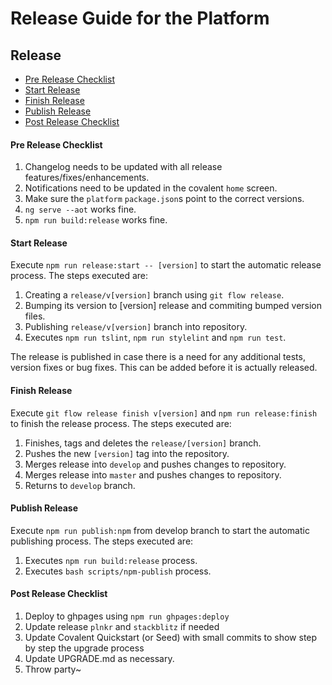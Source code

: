 # Release Guide for the Platform

## Release

* [Pre Release Checklist](#pre-release-checklist)
* [Start Release](#start-release)
* [Finish Release](#finish-release) 
* [Publish Release](#publish-release)
* [Post Release Checklist](#post-release-checklist)

#### Pre Release Checklist

1. Changelog needs to be updated with all release features/fixes/enhancements.
2. Notifications need to be updated in the covalent `home` screen.
3. Make sure the `platform` `package.json`s point to the correct versions.
4. `ng serve --aot` works fine.
5. `npm run build:release` works fine.

#### Start Release

Execute `npm run release:start -- [version]` to start the automatic release process. The steps executed are:
  1. Creating a `release/v[version]` branch using `git flow release`.
  2. Bumping its version to [version] release and commiting bumped version files.
  3. Publishing `release/v[version]` branch into repository. 
  4. Executes `npm run tslint`, `npm run stylelint` and `npm run test`.

The release is published in case there is a need for any additional tests, version fixes or bug fixes. This can be added before it is actually released.

#### Finish Release

Execute `git flow release finish v[version]` and `npm run release:finish` to finish the release process. The steps executed are:
  1. Finishes, tags and deletes the `release/[version]` branch.
  2. Pushes the new `[version]` tag into the repository.
  3. Merges release into `develop` and pushes changes to repository.
  4. Merges release into `master` and pushes changes to repository.
  5. Returns to `develop` branch.

#### Publish Release

Execute `npm run publish:npm` from develop branch to start the automatic publishing process. The steps executed are:
  1. Executes `npm run build:release` process.
  2. Executes `bash scripts/npm-publish` process.

#### Post Release Checklist

1. Deploy to ghpages using `npm run ghpages:deploy`
2. Update release `plnkr` and `stackblitz` if needed
3. Update Covalent Quickstart (or Seed) with small commits to show step by step the upgrade process
4. Update UPGRADE.md as necessary.
5. Throw party~